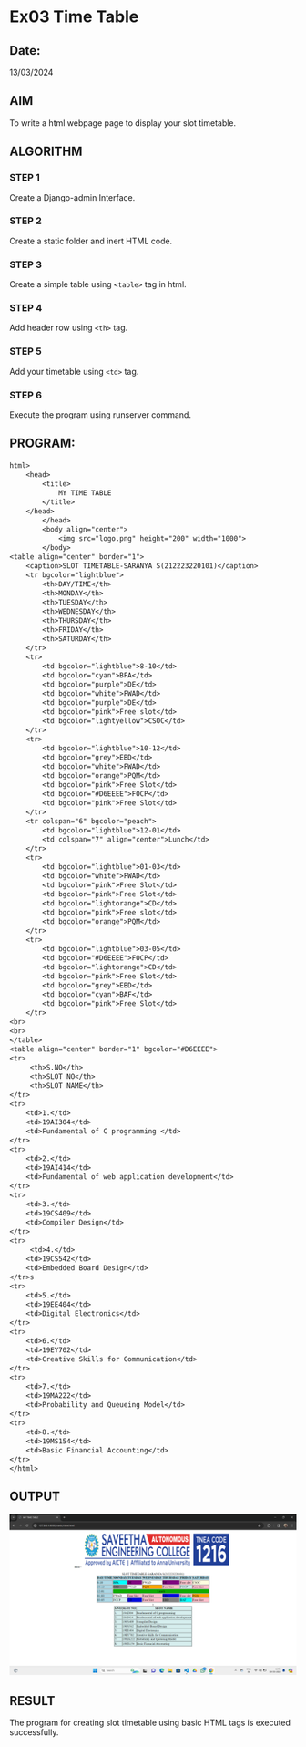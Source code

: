 # Ex03 Time Table
## Date:
13/03/2024

## AIM
To write a html webpage page to display your slot timetable.

## ALGORITHM
### STEP 1
Create a Django-admin Interface.

### STEP 2
Create a static folder and inert HTML code.

### STEP 3
Create a simple table using ```<table>``` tag in html.

### STEP 4
Add header row using ```<th>``` tag.

### STEP 5
Add your timetable using ```<td>``` tag.

### STEP 6
Execute the program using runserver command.

## PROGRAM:
```
html>
    <head>
        <title>
            MY TIME TABLE
        </title>
    </head>
        </head>
        <body align="center">
            <img src="logo.png" height="200" width="1000">
        </body>
<table align="center" border="1">
    <caption>SLOT TIMETABLE-SARANYA S(212223220101)</caption>
    <tr bgcolor="lightblue">
        <th>DAY/TIME</th>
        <th>MONDAY</th>
        <th>TUESDAY</th>
        <th>WEDNESDAY</th>
        <th>THURSDAY</th>
        <th>FRIDAY</th>
        <th>SATURDAY</th>
    </tr>
    <tr>
        <td bgcolor="lightblue">8-10</td>
        <td bgcolor="cyan">BFA</td>
        <td bgcolor="purple">DE</td>
        <td bgcolor="white">FWAD</td>
        <td bgcolor="purple">DE</td>
        <td bgcolor="pink">Free slot</td>
        <td bgcolor="lightyellow">CSOC</td>
    </tr>
    <tr>
        <td bgcolor="lightblue">10-12</td>
        <td bgcolor="grey">EBD</td>
        <td bgcolor="white">FWAD</td>
        <td bgcolor="orange">PQM</td>
        <td bgcolor="pink">Free Slot</td>
        <td bgcolor="#D6EEEE">FOCP</td>
        <td bgcolor="pink">Free Slot</td>
    </tr>
    <tr colspan="6" bgcolor="peach">
        <td bgcolor="lightblue">12-01</td>
        <td colspan="7" align="center">Lunch</td>
    </tr>
    <tr>
        <td bgcolor="lightblue">01-03</td>
        <td bgcolor="white">FWAD</td>
        <td bgcolor="pink">Free Slot</td>
        <td bgcolor="pink">Free Slot</td>
        <td bgcolor="lightorange">CD</td>
        <td bgcolor="pink">Free slot</td>
        <td bgcolor="orange">PQM</td>
    </tr>
    <tr>
        <td bgcolor="lightblue">03-05</td>
        <td bgcolor="#D6EEEE">FOCP</td>
        <td bgcolor="lightorange">CD</td>
        <td bgcolor="pink">Free Slot</td>
        <td bgcolor="grey">EBD</td>
        <td bgcolor="cyan">BAF</td>
        <td bgcolor="pink">Free Slot</td>
    </tr>
<br>
<br>
</table>
<table align="center" border="1" bgcolor="#D6EEEE">
<tr>
     <th>S.NO</th>
     <th>SLOT NO</th>
     <th>SLOT NAME</th>
</tr>
<tr>
    <td>1.</td>
    <td>19AI304</td>
    <td>Fundamental of C programming </td>
</tr>
<tr>
    <td>2.</td>
    <td>19AI414</td>
    <td>Fundamental of web application development</td>
</tr>
<tr> 
    <td>3.</td>
    <td>19CS409</td>
    <td>Compiler Design</td>
</tr>
<tr>
     <td>4.</td>
    <td>19CS542</td>
    <td>Embedded Board Design</td>
</tr>s
<tr>
    <td>5.</td>
    <td>19EE404</td>
    <td>Digital Electronics</td>
</tr>
<tr>
    <td>6.</td>
    <td>19EY702</td>
    <td>Creative Skills for Communication</td>
</tr>
<tr>
    <td>7.</td>
    <td>19MA222</td>
    <td>Probability and Queueing Model</td>
</tr>
<tr>
    <td>8.</td>
    <td>19MS154</td>
    <td>Basic Financial Accounting</td>
</tr>
</html>
```

## OUTPUT
![alt text](<My time table.png>)
## RESULT
The program for creating slot timetable using basic HTML tags is executed successfully.
